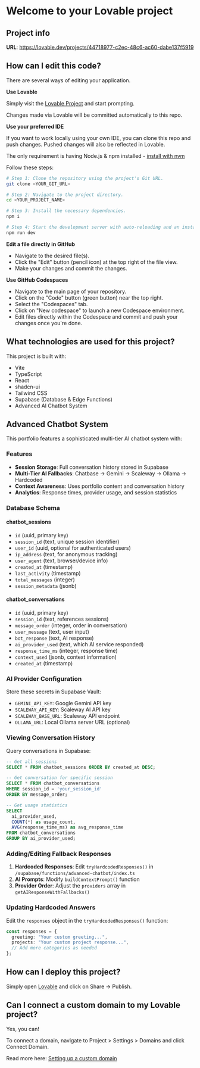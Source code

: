 # Welcome to your Lovable project

## Project info

**URL**: https://lovable.dev/projects/44718977-c2ec-48c6-ac60-dabe137f5919

## How can I edit this code?

There are several ways of editing your application.

**Use Lovable**

Simply visit the [Lovable Project](https://lovable.dev/projects/44718977-c2ec-48c6-ac60-dabe137f5919) and start prompting.

Changes made via Lovable will be committed automatically to this repo.

**Use your preferred IDE**

If you want to work locally using your own IDE, you can clone this repo and push changes. Pushed changes will also be reflected in Lovable.

The only requirement is having Node.js & npm installed - [install with nvm](https://github.com/nvm-sh/nvm#installing-and-updating)

Follow these steps:

```sh
# Step 1: Clone the repository using the project's Git URL.
git clone <YOUR_GIT_URL>

# Step 2: Navigate to the project directory.
cd <YOUR_PROJECT_NAME>

# Step 3: Install the necessary dependencies.
npm i

# Step 4: Start the development server with auto-reloading and an instant preview.
npm run dev
```

**Edit a file directly in GitHub**

- Navigate to the desired file(s).
- Click the "Edit" button (pencil icon) at the top right of the file view.
- Make your changes and commit the changes.

**Use GitHub Codespaces**

- Navigate to the main page of your repository.
- Click on the "Code" button (green button) near the top right.
- Select the "Codespaces" tab.
- Click on "New codespace" to launch a new Codespace environment.
- Edit files directly within the Codespace and commit and push your changes once you're done.

## What technologies are used for this project?

This project is built with:

- Vite
- TypeScript
- React
- shadcn-ui
- Tailwind CSS
- Supabase (Database & Edge Functions)
- Advanced AI Chatbot System

## Advanced Chatbot System

This portfolio features a sophisticated multi-tier AI chatbot system with:

### Features
- **Session Storage**: Full conversation history stored in Supabase
- **Multi-Tier AI Fallbacks**: Chatbase → Gemini → Scaleway → Ollama → Hardcoded
- **Context Awareness**: Uses portfolio content and conversation history
- **Analytics**: Response times, provider usage, and session statistics

### Database Schema

#### chatbot_sessions
- `id` (uuid, primary key)
- `session_id` (text, unique session identifier)
- `user_id` (uuid, optional for authenticated users)
- `ip_address` (text, for anonymous tracking)
- `user_agent` (text, browser/device info)
- `created_at` (timestamp)
- `last_activity` (timestamp)
- `total_messages` (integer)
- `session_metadata` (jsonb)

#### chatbot_conversations
- `id` (uuid, primary key)
- `session_id` (text, references sessions)
- `message_order` (integer, order in conversation)
- `user_message` (text, user input)
- `bot_response` (text, AI response)
- `ai_provider_used` (text, which AI service responded)
- `response_time_ms` (integer, response time)
- `context_used` (jsonb, context information)
- `created_at` (timestamp)

### AI Provider Configuration

Store these secrets in Supabase Vault:
- `GEMINI_API_KEY`: Google Gemini API key
- `SCALEWAY_API_KEY`: Scaleway AI API key  
- `SCALEWAY_BASE_URL`: Scaleway API endpoint
- `OLLAMA_URL`: Local Ollama server URL (optional)

### Viewing Conversation History

Query conversations in Supabase:
```sql
-- Get all sessions
SELECT * FROM chatbot_sessions ORDER BY created_at DESC;

-- Get conversation for specific session
SELECT * FROM chatbot_conversations 
WHERE session_id = 'your_session_id' 
ORDER BY message_order;

-- Get usage statistics
SELECT 
  ai_provider_used,
  COUNT(*) as usage_count,
  AVG(response_time_ms) as avg_response_time
FROM chatbot_conversations 
GROUP BY ai_provider_used;
```

### Adding/Editing Fallback Responses

1. **Hardcoded Responses**: Edit `tryHardcodedResponses()` in `/supabase/functions/advanced-chatbot/index.ts`
2. **AI Prompts**: Modify `buildContextPrompt()` function
3. **Provider Order**: Adjust the `providers` array in `getAIResponseWithFallbacks()`

### Updating Hardcoded Answers

Edit the `responses` object in the `tryHardcodedResponses()` function:

```typescript
const responses = {
  greeting: "Your custom greeting...",
  projects: "Your custom project response...",
  // Add more categories as needed
};
```
## How can I deploy this project?

Simply open [Lovable](https://lovable.dev/projects/44718977-c2ec-48c6-ac60-dabe137f5919) and click on Share -> Publish.

## Can I connect a custom domain to my Lovable project?

Yes, you can!

To connect a domain, navigate to Project > Settings > Domains and click Connect Domain.

Read more here: [Setting up a custom domain](https://docs.lovable.dev/tips-tricks/custom-domain#step-by-step-guide)
